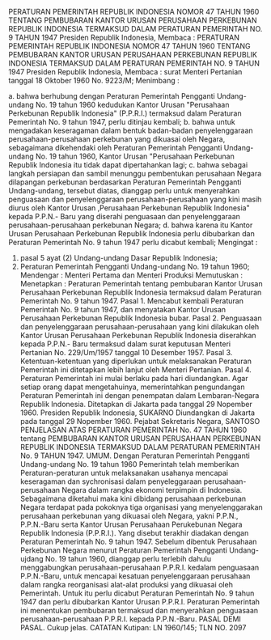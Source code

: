  PERATURAN PEMERINTAH REPUBLIK INDONESIA NOMOR 47 TAHUN 1960 TENTANG PEMBUBARAN KANTOR URUSAN PERUSAHAAN PERKEBUNAN REPUBLIK INDONESIA TERMAKSUD DALAM PERATURAN PEMERINTAH NO. 9 TAHUN 1947 Presiden Republik Indonesia, Membaca : PERATURAN PEMERINTAH REPUBLIK INDONESIA NOMOR 47 TAHUN 1960 TENTANG PEMBUBARAN KANTOR URUSAN PERUSAHAAN PERKEBUNAN REPUBLIK INDONESIA TERMAKSUD DALAM PERATURAN PEMERINTAH NO. 9 TAHUN 1947 Presiden Republik Indonesia, Membaca : surat Menteri Pertanian tanggal 18 Oktober 1960 No. 9223/M;
Menimbang :

a. bahwa berhubung dengan Peraturan Pemerintah Pengganti Undang-undang No. 19 tahun 1960 kedudukan Kantor Urusan "Perusahaan Perkebunan Republik Indonesia" (P.P.R.I.) termaksud dalam Peraturan Pemerintah No. 9 tahun 1947, perlu ditinjau kembali;
b. bahwa untuk mengadakan keseragaman dalam bentuk badan-badan penyelenggaraan perusahaan-perusahaan perkebunan yang dikuasai oleh Negara, sebagaimana dikehendaki oleh Peraturan Pemerintah Pengganti Undang-undang No. 19 tahun 1960, Kantor Urusan "Perusahaan Perkebunan Republik Indonesia itu tidak dapat dipertahankan lagi;
c. bahwa sebagai langkah persiapan dan sambil menunggu pembentukan perusahaan Negara dilapangan perkebunan berdasarkan Peraturan Pemerintah Pengganti Undang-undang, tersebut diatas, dianggap perlu untuk menyerahkan penguasaan dan penyelenggaraan perusahaan-perusahaan yang kini masih diurus oleh Kantor Urusan ,Perusahaan Perkebunan Republik Indonesia" kepada P.P.N.- Baru yang diserahi penguasaan dan penyelenggaraan perusahaan-perusahaan perkebunan Negara;
d. bahwa karena itu Kantor Urusan Perusahaan Perkebunan Republik Indonesia perlu dibubarkan dan Peraturan Pemerintah No. 9 tahun 1947 perlu dicabut kembali;
Mengingat :

1. pasal 5 ayat (2) Undang-undang Dasar Republik Indonesia;
2. Peraturan Pemerintah Pengganti Undang-undang No. 19 tahun 1960; Mendengar : Menteri Pertama dan Menteri Produksi Memutuskan : Menetapkan : Peraturan Pemerintah tentang pembubaran Kantor Urusan Perusahaan Perkebunan Republik Indonesia termaksud dalam Peraturan Pemerintah No. 9 tahun 1947. Pasal 1. Mencabut kembali Peraturan Pemerintah No. 9 tahun 1947, dan menyatakan Kantor Urusan Perusahaan Perkebunan Republik Indonesia bubar. Pasal 2. Penguasaan dan penyelenggaraan perusahaan-perusahaan yang kini dilakukan oleh Kantor Urusan Perusahaan Perkebunan Republik Indonesia diserahkan kepada P.P.N.- Baru termaksud dalam surat keputusan Menteri Pertanian No. 229/Um/1957 tanggal 10 Desember 1957. Pasal 3. Ketentuan-ketentuan yang diperlukan untuk melaksanakan Peraturan Pemerintah ini ditetapkan lebih lanjut oleh Menteri Pertanian. Pasal 4. Peraturan Pemerintah ini mulai berlaku pada hari diundangkan. Agar setiap orang dapat mengetahuinya, memerintahkan pengundangan Peraturan Pemerintah ini dengan penempatan dalam Lembaran-Negara Republik Indonesia. Ditetapkan di Jakarta pada tanggal 29 Nopember 1960. Presiden Republik Indonesia, SUKARNO Diundangkan di Jakarta pada tanggal 29 Nopember 1960. Pejabat Sekretaris Negara, SANTOSO PENJELASAN ATAS PERATURAN PEMERINTAH No. 47 TAHUN 1960 tentang PEMBUBARAN KANTOR URUSAN PERUSAHAAN PERKEBUNAN REPUBLIK INDONESIA TERMAKSUD DALAM PERATURAN PEMERINTAH No. 9 TAHUN 1947. UMUM. Dengan Peraturan Pemerintah Pengganti Undang-undang No. 19 tahun 1960 Pemerintah telah memberikan Peraturan-peraturan untuk melaksanakan usahanya mencapai keseragaman dan sychronisasi dalam penyeleggaraan perusahaan-perusahaan Negara dalam rangka ekonomi terpimpin di Indonesia. Sebagaimana diketahui maka kini dibidang perusahaan perkebunan Negara terdapat pada pokoknya tiga organisasi yang menyelenggarakan perusahaan perkebunan yang dikuasai oleh Negara, yakni P.P.N., P.P.N.-Baru serta Kantor Urusan Perusahaan Perukebunan Negara Republik Indonesia (P.P.R.I.). Yang disebut terakhir diadakan dengan Peraturan Pemerintah No. 9 tahun 1947. Sebelum dibentuk Perusahaan Perkebunan Negara menurut Peraturan Pemerintah Pengganti Undang-ujdang No. 19 tahun 1960, dianggap perlu terlebih dahulu menggabungkan perusahaan-perusahaan P.P.R.I. kedalam penguasaan P.P.N.-Baru, untuk mencapai kesatuan penyelenggaraan perusahaan dalam rangka reorganisasi alat-alat produksi yang dikuasai oleh Pemerintah. Untuk itu perlu dicabut Peraturan Pemerintah No. 9 tahun 1947 dan perlu dibubarkan Kantor Urusan P.P.R.I. Peraturan Pemerintah ini menentukan pembubaran termaksud dan menyerahkan penguasaan perusahaan-perusahaan P.P.R.I. kepada P.P.N.-Baru. PASAL DEMI PASAL. Cukup jelas. CATATAN Kutipan: LN 1960/145; TLN NO. 2097